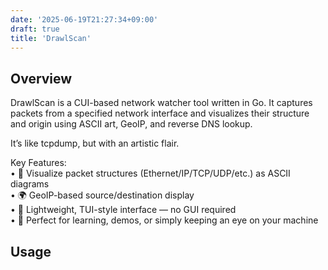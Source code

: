 ```yaml
---
date: '2025-06-19T21:27:34+09:00'
draft: true
title: 'DrawlScan'
---
```


## Overview

DrawlScan is a CUI-based network watcher tool written in Go.
It captures packets from a specified network interface and visualizes their structure and origin using ASCII art, GeoIP, and reverse DNS lookup.

It’s like tcpdump, but with an artistic flair.

Key Features:  
    •   🎨 Visualize packet structures (Ethernet/IP/TCP/UDP/etc.) as ASCII diagrams  
    •   🌍 GeoIP-based source/destination display  
    •   🧭 Lightweight, TUI-style interface — no GUI required  
    •   🐧 Perfect for learning, demos, or simply keeping an eye on your machine  

## Usage

